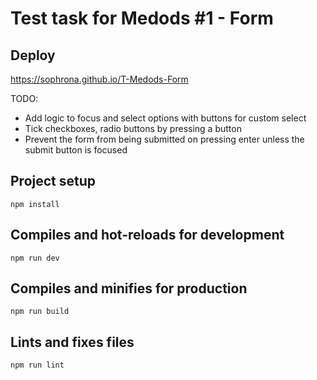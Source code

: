 # Test task for Medods #1 - Form

## Deploy

https://sophrona.github.io/T-Medods-Form

TODO:
- Add logic to focus and select options with buttons for custom select
- Tick checkboxes, radio buttons by pressing a button
- Prevent the form from being submitted on pressing enter unless the submit button is focused

## Project setup
```
npm install
```

## Compiles and hot-reloads for development
```
npm run dev
```

## Compiles and minifies for production
```
npm run build
```

## Lints and fixes files
```
npm run lint
```
